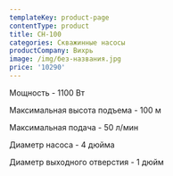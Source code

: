 ```yaml
---
templateKey: product-page
contentType: product
title: СН-100
categories: Скважинные насосы
productCompany: Вихрь
image: /img/без-названия.jpg
price: '10290'
---
```

Мощность - 1100 Вт

Максимальная высота подъема - 100 м

Максимальная подача - 50 л/мин

Диаметр насоса - 4 дюйма

Диаметр выходного отверстия - 1 дюйм
